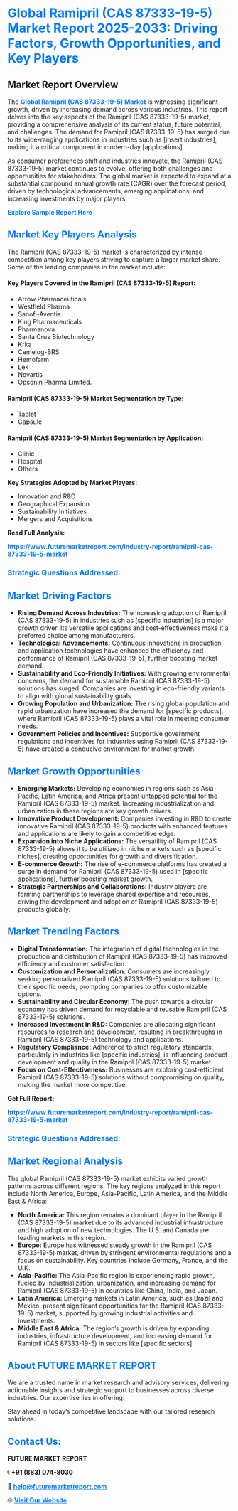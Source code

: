 <h1 style="color: #007BFF;">Global Ramipril (CAS 87333-19-5) Market Report 2025-2033: Driving Factors, Growth Opportunities, and Key Players</h1>

<section id="overview">
<h2>Market Report Overview</h2>
<p>The <a href="https://www.futuremarketreport.com/industry-report/ramipril-cas-87333-19-5-market" style="color: #007BFF; text-decoration: none;"><strong>Global Ramipril (CAS 87333-19-5) Market</strong></a> is witnessing significant growth, driven by increasing demand across various industries. This report delves into the key aspects of the Ramipril (CAS 87333-19-5) market, providing a comprehensive analysis of its current status, future potential, and challenges. The demand for Ramipril (CAS 87333-19-5) has surged due to its wide-ranging applications in industries such as [insert industries], making it a critical component in modern-day [applications].</p>
<p>As consumer preferences shift and industries innovate, the Ramipril (CAS 87333-19-5) market continues to evolve, offering both challenges and opportunities for stakeholders. The global market is expected to expand at a substantial compound annual growth rate (CAGR) over the forecast period, driven by technological advancements, emerging applications, and increasing investments by major players.</p>
</section>

<section id="overview">
<p><a href="https://www.futuremarketreport.com/request-sample/reportId=58351" style="color: #007BFF; text-decoration: none;"><strong>Explore Sample Report Here</strong></a></p>
</section>

<section id="key-players">
<h2 style="color: #007BFF;">Market Key Players Analysis</h2>
<p>The Ramipril (CAS 87333-19-5) market is characterized by intense competition among key players striving to capture a larger market share. Some of the leading companies in the market include:</p>
<h4>Key Players Covered in the Ramipril (CAS 87333-19-5) Report:</h4>
<ul><li>Arrow Pharmaceuticals</li><li>Westfield Pharma</li><li>Sanofi-Aventis</li><li>King Pharmaceuticals</li><li>Pharmanova</li><li>Santa Cruz Biotechnology</li><li>Krka</li><li>Cemelog-BRS</li><li>Hemofarm</li><li>Lek</li><li>Novartis</li><li>Opsonin Pharma Limited.</li></ul>
<h4>Ramipril (CAS 87333-19-5) Market Segmentation by Type:</h4>
<ul><li>Tablet</li><li>Capsule</li></ul>

<h4>Ramipril (CAS 87333-19-5) Market Segmentation by Application:</h4>
<ul><li>Clinic</li><li>Hospital</li><li>Others</li></ul>
<p><strong>Key Strategies Adopted by Market Players:</strong></p>
<ul>
<li>Innovation and R&D</li>
<li>Geographical Expansion</li>
<li>Sustainability Initiatives</li>
<li>Mergers and Acquisitions</li>
</ul>
</section>

<section>
<p><strong>Read Full Analysis: </strong></p><a href="https://www.futuremarketreport.com/industry-report/ramipril-cas-87333-19-5-market" style="color: #007BFF; text-decoration: none;"><strong>https://www.futuremarketreport.com/industry-report/ramipril-cas-87333-19-5-market</strong></a>
<h3 style="color: #007BFF;">Strategic Questions Addressed:</h3>
</section>

<section id="driving-factors">
<h2 style="color: #007BFF;">Market Driving Factors</h2>
<ul>
<li><strong>Rising Demand Across Industries:</strong> The increasing adoption of Ramipril (CAS 87333-19-5) in industries such as [specific industries] is a major growth driver. Its versatile applications and cost-effectiveness make it a preferred choice among manufacturers.</li>
<li><strong>Technological Advancements:</strong> Continuous innovations in production and application technologies have enhanced the efficiency and performance of Ramipril (CAS 87333-19-5), further boosting market demand.</li>
<li><strong>Sustainability and Eco-Friendly Initiatives:</strong> With growing environmental concerns, the demand for sustainable Ramipril (CAS 87333-19-5) solutions has surged. Companies are investing in eco-friendly variants to align with global sustainability goals.</li>
<li><strong>Growing Population and Urbanization:</strong> The rising global population and rapid urbanization have increased the demand for [specific products], where Ramipril (CAS 87333-19-5) plays a vital role in meeting consumer needs.</li>
<li><strong>Government Policies and Incentives:</strong> Supportive government regulations and incentives for industries using Ramipril (CAS 87333-19-5) have created a conducive environment for market growth.</li>
</ul>
</section>

<section id="growth-opportunities">
<h2 style="color: #007BFF;">Market Growth Opportunities</h2>
<ul>
<li><strong>Emerging Markets:</strong> Developing economies in regions such as Asia-Pacific, Latin America, and Africa present untapped potential for the Ramipril (CAS 87333-19-5) market. Increasing industrialization and urbanization in these regions are key growth drivers.</li>
<li><strong>Innovative Product Development:</strong> Companies investing in R&D to create innovative Ramipril (CAS 87333-19-5) products with enhanced features and applications are likely to gain a competitive edge.</li>
<li><strong>Expansion into Niche Applications:</strong> The versatility of Ramipril (CAS 87333-19-5) allows it to be utilized in niche markets such as [specific niches], creating opportunities for growth and diversification.</li>
<li><strong>E-commerce Growth:</strong> The rise of e-commerce platforms has created a surge in demand for Ramipril (CAS 87333-19-5) used in [specific applications], further boosting market growth.</li>
<li><strong>Strategic Partnerships and Collaborations:</strong> Industry players are forming partnerships to leverage shared expertise and resources, driving the development and adoption of Ramipril (CAS 87333-19-5) products globally.</li>
</ul>
</section>

<section id="trending-factors">
<h2 style="color: #007BFF;">Market Trending Factors</h2>
<ul>
<li><strong>Digital Transformation:</strong> The integration of digital technologies in the production and distribution of Ramipril (CAS 87333-19-5) has improved efficiency and customer satisfaction.</li>
<li><strong>Customization and Personalization:</strong> Consumers are increasingly seeking personalized Ramipril (CAS 87333-19-5) solutions tailored to their specific needs, prompting companies to offer customizable options.</li>
<li><strong>Sustainability and Circular Economy:</strong> The push towards a circular economy has driven demand for recyclable and reusable Ramipril (CAS 87333-19-5) solutions.</li>
<li><strong>Increased Investment in R&D:</strong> Companies are allocating significant resources to research and development, resulting in breakthroughs in Ramipril (CAS 87333-19-5) technology and applications.</li>
<li><strong>Regulatory Compliance:</strong> Adherence to strict regulatory standards, particularly in industries like [specific industries], is influencing product development and quality in the Ramipril (CAS 87333-19-5) market.</li>
<li><strong>Focus on Cost-Effectiveness:</strong> Businesses are exploring cost-efficient Ramipril (CAS 87333-19-5) solutions without compromising on quality, making the market more competitive.</li>
</ul>
</section>

<section>
<p><strong>Get Full Report: </strong></p><a href="https://www.futuremarketreport.com/industry-report/ramipril-cas-87333-19-5-market" style="color: #007BFF; text-decoration: none;"><strong>https://www.futuremarketreport.com/industry-report/ramipril-cas-87333-19-5-market</strong></a>
<h3 style="color: #007BFF;">Strategic Questions Addressed:</h3>
</section>


<section id="regional-analysis">
<h2 style="color: #007BFF;">Market Regional Analysis</h2>
<p>The global Ramipril (CAS 87333-19-5) market exhibits varied growth patterns across different regions. The key regions analyzed in this report include North America, Europe, Asia-Pacific, Latin America, and the Middle East & Africa:</p>
<ul>
<li><strong>North America:</strong> This region remains a dominant player in the Ramipril (CAS 87333-19-5) market due to its advanced industrial infrastructure and high adoption of new technologies. The U.S. and Canada are leading markets in this region.</li>
<li><strong>Europe:</strong> Europe has witnessed steady growth in the Ramipril (CAS 87333-19-5) market, driven by stringent environmental regulations and a focus on sustainability. Key countries include Germany, France, and the U.K.</li>
<li><strong>Asia-Pacific:</strong> The Asia-Pacific region is experiencing rapid growth, fueled by industrialization, urbanization, and increasing demand for Ramipril (CAS 87333-19-5) in countries like China, India, and Japan.</li>
<li><strong>Latin America:</strong> Emerging markets in Latin America, such as Brazil and Mexico, present significant opportunities for the Ramipril (CAS 87333-19-5) market, supported by growing industrial activities and investments.</li>
<li><strong>Middle East & Africa:</strong> The region’s growth is driven by expanding industries, infrastructure development, and increasing demand for Ramipril (CAS 87333-19-5) in sectors like [specific sectors].</li>
</ul>
</section>

<footer>
<h2 style="color: #007BFF;">About FUTURE MARKET REPORT</h2>
<p>We are a trusted name in market research and advisory services, delivering actionable insights and strategic support to businesses across diverse industries. Our expertise lies in offering:</p>

<p>Stay ahead in today’s competitive landscape with our tailored research solutions.</p>

<h2 style="color: #007BFF;">Contact Us:</h2>
<p><strong>FUTURE MARKET REPORT</strong></p>
<p>📞 <strong>+91 (883) 074-8030</strong></p>
<p>📧 <strong><a href="mailto:help@futuremarketreport.com" style="color: #007BFF;">help@futuremarketreport.com</a></strong></p>
<p>🌐 <strong><a href="https://www.futuremarketreport.com/" style="color: #007BFF;">Visit Our Website</a></strong></p>
</footer>
